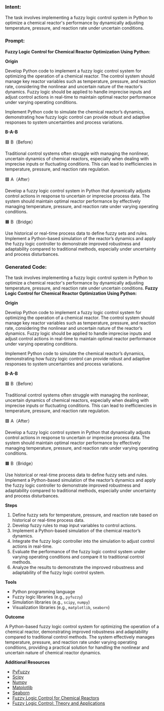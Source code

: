 ### Intent:
The task involves implementing a fuzzy logic control system in Python to optimize a chemical reactor's performance by dynamically adjusting temperature, pressure, and reaction rate under uncertain conditions.

### Prompt:
**Fuzzy Logic Control for Chemical Reactor Optimization Using Python:**

**Origin**

Develop Python code to implement a fuzzy logic control system for optimizing the operation of a chemical reactor. The control system should manage key reactor variables such as temperature, pressure, and reaction rate, considering the nonlinear and uncertain nature of the reactor’s dynamics. Fuzzy logic should be applied to handle imprecise inputs and adjust control actions in real-time to maintain optimal reactor performance under varying operating conditions.

Implement Python code to simulate the chemical reactor’s dynamics, demonstrating how fuzzy logic control can provide robust and adaptive responses to system uncertainties and process variations.

**B-A-B**

🟥 B（Before）

Traditional control systems often struggle with managing the nonlinear, uncertain dynamics of chemical reactors, especially when dealing with imprecise inputs or fluctuating conditions. This can lead to inefficiencies in temperature, pressure, and reaction rate regulation.

🟩 A（After）

Develop a fuzzy logic control system in Python that dynamically adjusts control actions in response to uncertain or imprecise process data. The system should maintain optimal reactor performance by effectively managing temperature, pressure, and reaction rate under varying operating conditions.

🟧 B（Bridge）

Use historical or real-time process data to define fuzzy sets and rules. Implement a Python-based simulation of the reactor’s dynamics and apply the fuzzy logic controller to demonstrate improved robustness and adaptability compared to traditional methods, especially under uncertainty and process disturbances.

### Generated Code:
The task involves implementing a fuzzy logic control system in Python to optimize a chemical reactor's performance by dynamically adjusting temperature, pressure, and reaction rate under uncertain conditions.
**Fuzzy Logic Control for Chemical Reactor Optimization Using Python:**

**Origin**

Develop Python code to implement a fuzzy logic control system for optimizing the operation of a chemical reactor. The control system should manage key reactor variables such as temperature, pressure, and reaction rate, considering the nonlinear and uncertain nature of the reactor’s dynamics. Fuzzy logic should be applied to handle imprecise inputs and adjust control actions in real-time to maintain optimal reactor performance under varying operating conditions.

Implement Python code to simulate the chemical reactor’s dynamics, demonstrating how fuzzy logic control can provide robust and adaptive responses to system uncertainties and process variations.

**B-A-B**

🟥 B（Before）

Traditional control systems often struggle with managing the nonlinear, uncertain dynamics of chemical reactors, especially when dealing with imprecise inputs or fluctuating conditions. This can lead to inefficiencies in temperature, pressure, and reaction rate regulation.

🟩 A（After）

Develop a fuzzy logic control system in Python that dynamically adjusts control actions in response to uncertain or imprecise process data. The system should maintain optimal reactor performance by effectively managing temperature, pressure, and reaction rate under varying operating conditions.

🟧 B（Bridge）

Use historical or real-time process data to define fuzzy sets and rules. Implement a Python-based simulation of the reactor’s dynamics and apply the fuzzy logic controller to demonstrate improved robustness and adaptability compared to traditional methods, especially under uncertainty and process disturbances.

**Steps**

1. Define fuzzy sets for temperature, pressure, and reaction rate based on historical or real-time process data.
2. Develop fuzzy rules to map input variables to control actions.
3. Implement a Python-based simulation of the chemical reactor’s dynamics.
4. Integrate the fuzzy logic controller into the simulation to adjust control actions in real-time.
5. Evaluate the performance of the fuzzy logic control system under varying operating conditions and compare it to traditional control methods.
6. Analyze the results to demonstrate the improved robustness and adaptability of the fuzzy logic control system.

**Tools**

- Python programming language
- Fuzzy logic libraries (e.g., `pyfuzzy`)
- Simulation libraries (e.g., `scipy`, `numpy`)
- Visualization libraries (e.g., `matplotlib`, `seaborn`)

**Outcome**

A Python-based fuzzy logic control system for optimizing the operation of a chemical reactor, demonstrating improved robustness and adaptability compared to traditional control methods. The system effectively manages temperature, pressure, and reaction rate under varying operating conditions, providing a practical solution for handling the nonlinear and uncertain nature of chemical reactor dynamics.

**Additional Resources**

- [PyFuzzy](https://pyfuzzy.readthedocs.io/en/latest/)
- [Scipy](https://docs.scipy.org/doc/)
- [Numpy](https://numpy.org/)
- [Matplotlib](https://matplotlib.org/)
- [Seaborn](https://seaborn.pydata.org/)
- [Fuzzy Logic Control for Chemical Reactors](https://www.sciencedirect.com/science/article/pii/S030105111830444X)
- [Fuzzy Logic Control: Theory and Applications](https://www.amazon.com/Fuzzy-Logic-Control-Theory-Applications/dp/0471158768)
